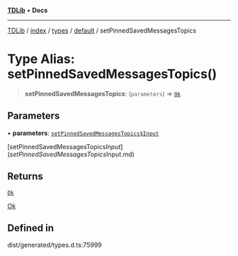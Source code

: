 [**TDLib**](../../../../../../README.md) • **Docs**

***

[TDLib](../../../../../../modules.md) / [index](../../../../../README.md) / [types](../../../README.md) / [default](../README.md) / setPinnedSavedMessagesTopics

# Type Alias: setPinnedSavedMessagesTopics()

> **setPinnedSavedMessagesTopics**: (`parameters`) => [`Ok`](Ok.md)

## Parameters

• **parameters**: [`setPinnedSavedMessagesTopics$Input`](setPinnedSavedMessagesTopics$Input.md)

[setPinnedSavedMessagesTopics$Input](setPinnedSavedMessagesTopics$Input.md)

## Returns

[`Ok`](Ok.md)

[Ok](Ok.md)

## Defined in

dist/generated/types.d.ts:75999
